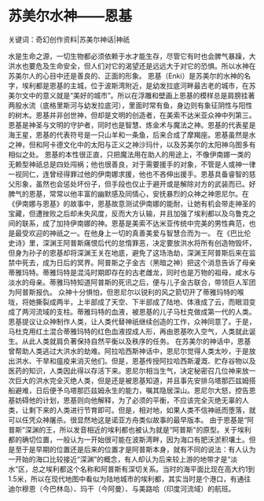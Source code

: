 # 苏美尔水神——恩基

关键词：奇幻创作资料|苏美尔神话|神祇

水是生命之源，一切生物都必须依赖于水才能生存，尽管它有时也会脾气暴躁，大洪水也要危及生命安全，但人们对它的渴望还是远远大于对它的恐惧。所以水神在苏美尔人的心目中还是善良的、正面的形象。
恩基（Enki）是苏美尔的水神的名字，埃利都是恩基的主城，位于波斯湾附近，是幼发拉底河畔最古老的城市，在苏美尔文中的意义就是“美好的城市”。所以在浮雕和壁画上恩基的模样总是肩膀挂著两股水流（底格里斯河与幼发拉底河），里面时常有鱼，身边则有象征阴性与阳性的树木。恩基并非创世神，但却是文明的创造者，在美索不达米亚众神中列第三。
恩基是神圣与文明的守护者，同时也是智慧、炼金术与魔法之神。恩基的代表星是海王星，恩基的代表符号是一只山羊和一条鱼，后来合成了摩羯座。恩基虽然是水之神，但和阿卡德文化中的太阳与正义之神沙玛什，以及苏美尔的太阳神乌图多有相似之处。
恩基的本性很正直，只把魔法用在助人的用途上，不像伊南娜一类的无赖型神祇总是四处闯祸；他也很善良，对于需要援手的对象，不管是人或神一律一视同仁，连曾经得罪过他的伊南娜求援，他也不吝伸出援手。恩基具备睿智的慈父形象，虽然也会惩处坏份子，但手段也仅止于避开或是解除对方的武装而已。好脾气的恩基，常常以他丰富的幽默感及同情心，安抚暴烈的众神之神恩尼尔。在《伊南娜与恩基》的故事中，恩基故意测试伊南娜的能耐，让她有机会带走神圣的宝藏，但遭挫败之后却未失风度，反而大方认输，并且加强了埃利都以及乌鲁克之间的联系，成了加持伊南娜的神。恩基是美索不达米亚传统中完美的男性典范，也是最受欢迎的神祇之一。在他身上一切的真善美爱与智慧合而为一。
在《巴比伦史诗》里，深渊王阿普斯痛恨后代的怠惰罪恶，决定要放洪水将所有创造物毁坏，但身为孙子的恩基却将深渊王关在地底，避免了这场浩劫，深渊王阿普斯后来在监禁中死去，成为日后的冥界。阿普斯之子金古（黑暗之神）把这个消息告诉了母亲蒂雅玛特。蒂雅玛特是混沌时期即存在的古老雌龙，同时也是万物的祖母，咸水与淡水的母亲。蒂雅玛特知道阿普斯的死讯之后，便与儿子金古联合，带领巨人军团为阿普斯报仇。
众神十分惧怕，但恩尼尔以锐利的风之箭切开了蒂雅玛特的喉咙，将她撕裂成两半，上半部成了天空、下半部成了陆地、体液成了云，而眼泪变成了两河流域的支柱。蒂雅玛特的血液，被恩基的儿子马杜克做成第一代的人类。恩基提议让众神制作人类，让人类代替神祇继续创造的工作，众神同意了。于是，马杜克用红土混合蒂雅玛特的红色血液捏成人形，再由恩基吹入空气，人类就此诞生。从此人类就肩负著保持自然平衡以及秩序的任务。
在苏美尔的神话中，恩基曾帮助人类逃过大洪水的劫难。阿拉哈西斯神话中，恩尼尔觉得人类太吵，于是放出洪水、干旱和瘟疫来消灭他们。但是，恩基传授阿拉哈西斯灌溉、贮存谷物以及医药的知识，人类因此得以存活下来。恩尼尔相当生气，决定秘密召几位神来放一次巨大的洪水完全灭绝人类，但是还是被恩基知道，并且事先安排乌塔那匹兹姆搭船避难，日后便予乌塔那匹兹姆永生的能力，嘱其隐居深山。恩尼尔大怒，控告恩基妨碍他的计划，恩基则向他解释，为了必须的平衡，不应该完全灭绝无辜的人类，让剩下来的人类进行节育即可。但是，相对地，如果人类不信神祇而堕落，就可以任凭众神屠杀。很显然地这是诺亚方舟类似故事的最早版本。
由于恩基是“阿普斯”深渊的王，所以发音相近的埃利都也被认为就是“阿普斯”的原型。关于埃利都的确切位置，一般认为一开始很可能在波斯湾畔，因为海口有肥沃淤积壤土。但是至于是早期的位置还是后来的位置才是阿普斯本身，就有不同的说法：有人认为一开始的海口比较接近“深渊”的概念，有人却认为后来较上游的地带才是“淡水”区，总之埃利都这个名称和阿普斯有深切关系。当时的海平面比现在高大约1到1.5米，所以在现代地图中看似为陆地城市的埃利都，其实当时是个港口，有通往迪尔穆恩（今巴林岛）、玛干（今阿曼）、与美路哈（印度河流域）的航班。

